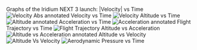 Graphs of the Iridium NEXT 3 launch:
|Velocity| vs Time
![Velocity Abs annotated](https://i.imgur.com/u9SyysB.png)
Velocity vs Time
![Velocity](https://i.imgur.com/UIzB33a.png)
Altitude vs Time
![Altitude annotated](https://i.imgur.com/tLFF9JT.png)
Acceleration vs Time
![Acceleration annotated](https://i.imgur.com/0nCONIU.png)
Flight Trajectory vs Time
![Flight Trajectory](https://i.imgur.com/wmiD6X1.png)
Altitude vs Acceleration
![Altitude vs Acceleration annotated](https://i.imgur.com/L8R5jnk.png)
Altitude vs Velocity
![Altitude Vs Velocity](https://i.imgur.com/I7SleK5.png)
![Aerodynamic Pressure vs Time](https://i.imgur.com/2u6ddSN.png)
